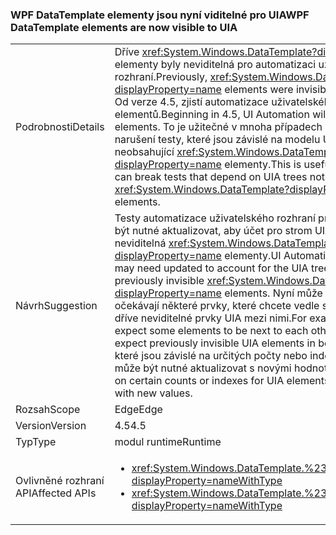 ### <a name="wpf-datatemplate-elements-are-now-visible-to-uia"></a><span data-ttu-id="96426-101">WPF DataTemplate elementy jsou nyní viditelné pro UIA</span><span class="sxs-lookup"><span data-stu-id="96426-101">WPF DataTemplate elements are now visible to UIA</span></span>

|   |   |
|---|---|
|<span data-ttu-id="96426-102">Podrobnosti</span><span class="sxs-lookup"><span data-stu-id="96426-102">Details</span></span>|<span data-ttu-id="96426-103">Dříve <xref:System.Windows.DataTemplate?displayProperty=name> elementy byly neviditelná pro automatizaci uživatelského rozhraní.</span><span class="sxs-lookup"><span data-stu-id="96426-103">Previously, <xref:System.Windows.DataTemplate?displayProperty=name> elements were invisible to UI Automation.</span></span> <span data-ttu-id="96426-104">Od verze 4.5, zjistí automatizace uživatelského rozhraní těchto elementů.</span><span class="sxs-lookup"><span data-stu-id="96426-104">Beginning in 4.5, UI Automation will detect these elements.</span></span> <span data-ttu-id="96426-105">To je užitečné v mnoha případech ale může dojít k narušení testy, které jsou závislé na modelu UIA stromy neobsahující <xref:System.Windows.DataTemplate?displayProperty=name> elementy.</span><span class="sxs-lookup"><span data-stu-id="96426-105">This is useful in many cases, but can break tests that depend on UIA trees not containing <xref:System.Windows.DataTemplate?displayProperty=name> elements.</span></span>|
|<span data-ttu-id="96426-106">Návrh</span><span class="sxs-lookup"><span data-stu-id="96426-106">Suggestion</span></span>|<span data-ttu-id="96426-107">Testy automatizace uživatelského rozhraní pro tuto aplikaci může být nutné aktualizovat, aby účet pro strom UIA teď včetně dříve neviditelná <xref:System.Windows.DataTemplate?displayProperty=name> elementy.</span><span class="sxs-lookup"><span data-stu-id="96426-107">UI Automation tests for this app may need updated to account for the UIA tree now including previously invisible <xref:System.Windows.DataTemplate?displayProperty=name> elements.</span></span> <span data-ttu-id="96426-108">Nyní může například testy, které očekávají některé prvky, které chcete vedle sebe nutné očekávat dříve neviditelné prvky UIA mezi nimi.</span><span class="sxs-lookup"><span data-stu-id="96426-108">For example, tests that expect some elements to be next to each other may now need to expect previously invisible UIA elements in between.</span></span> <span data-ttu-id="96426-109">Nebo testy, které jsou závislé na určitých počty nebo indexů pro elementy UIA může být nutné aktualizovat s novými hodnotami.</span><span class="sxs-lookup"><span data-stu-id="96426-109">Or tests that rely on certain counts or indexes for UIA elements may need updated with new values.</span></span>|
|<span data-ttu-id="96426-110">Rozsah</span><span class="sxs-lookup"><span data-stu-id="96426-110">Scope</span></span>|<span data-ttu-id="96426-111">Edge</span><span class="sxs-lookup"><span data-stu-id="96426-111">Edge</span></span>|
|<span data-ttu-id="96426-112">Version</span><span class="sxs-lookup"><span data-stu-id="96426-112">Version</span></span>|<span data-ttu-id="96426-113">4.5</span><span class="sxs-lookup"><span data-stu-id="96426-113">4.5</span></span>|
|<span data-ttu-id="96426-114">Typ</span><span class="sxs-lookup"><span data-stu-id="96426-114">Type</span></span>|<span data-ttu-id="96426-115">modul runtime</span><span class="sxs-lookup"><span data-stu-id="96426-115">Runtime</span></span>|
|<span data-ttu-id="96426-116">Ovlivněné rozhraní API</span><span class="sxs-lookup"><span data-stu-id="96426-116">Affected APIs</span></span>|<ul><li><xref:System.Windows.DataTemplate.%23ctor?displayProperty=nameWithType></li><li><xref:System.Windows.DataTemplate.%23ctor(System.Object)?displayProperty=nameWithType></li></ul>|

